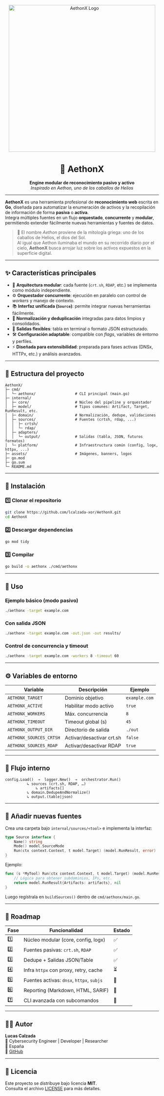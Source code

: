 <p align="center">
  <img src="https://github.com/user-attachments/assets/8dd2b1ad-dbea-4e2d-9f55-5bec701e2620" alt="AethonX Logo" width="480"/>
</p>

<h1 align="center">🧠 AethonX</h1>

<p align="center">
  <b>Engine modular de reconocimiento pasivo y activo</b><br>
  <i>Inspirado en Aethon, uno de los caballos de Helios</i>
</p>

---

**AethonX** es una herramienta profesional de **reconocimiento web** escrita en **Go**, diseñada para automatizar la enumeración de activos y la recopilación de información de forma **pasiva** o **activa**.  
Integra múltiples fuentes en un flujo **orquestado**, **concurrente** y **modular**, permitiendo extender fácilmente nuevas herramientas y fuentes de datos.

> 🐎 El nombre *Aethon* proviene de la mitología griega: uno de los caballos de Helios, el dios del Sol.  
> Al igual que Aethon iluminaba el mundo en su recorrido diario por el cielo, **AethonX** busca arrojar luz sobre los activos expuestos en la superficie digital.

---

## ✨ Características principales

- 🔌 **Arquitectura modular**: cada fuente (`crt.sh`, `RDAP`, etc.) se implementa como módulo independiente.  
- ⚙️ **Orquestador concurrente**: ejecución en paralelo con control de *workers* y manejo de contexto.  
- 📚 **Interfaz unificada (`Source`)**: permite integrar nuevas herramientas fácilmente.  
- 🧩 **Normalización y deduplicación** integradas para datos limpios y consolidados.  
- 🧾 **Salidas flexibles**: tabla en terminal o formato JSON estructurado.  
- 🛠️ **Configuración adaptable**: compatible con *flags*, variables de entorno y perfiles.  
- ⚡ **Diseñada para extensibilidad**: preparada para fases activas (DNSx, HTTPx, etc.) y análisis avanzados.  

---

## 📂 Estructura del proyecto

```
AethonX/
├─ cmd/
│  └─ aethonx/                  # CLI principal (main.go)
├─ internal/
│  ├─ core/                     # Núcleo del pipeline y orquestador
│  ├─ model/                    # Tipos comunes: Artifact, Target, RunResult, etc.
│  ├─ domain/                   # Normalización, dedupe, validaciones
│  ├─ sources/                  # Fuentes (crtsh, rdap, ...)
│  │  ├─ crtsh/
│  │  └─ rdap/
│  ├─ adapters/
│  │  └─ output/                # Salidas (tabla, JSON, futuros formatos)
│  └─ platform/                 # Infraestructura común (config, logx, httpx, ...)
├─ assets/                      # Imágenes, banners, logos
├─ go.mod
├─ go.sum
└─ README.md
```

---

## 🚀 Instalación

### 1️⃣ Clonar el repositorio

```bash
git clone https://github.com/lcalzada-xor/AethonX.git
cd AethonX
```

### 2️⃣ Descargar dependencias

```bash
go mod tidy
```

### 3️⃣ Compilar

```bash
go build -o aethonx ./cmd/aethonx
```

---

## 🧰 Uso

### Ejemplo básico (modo pasivo)

```bash
./aethonx -target example.com
```

### Con salida JSON

```bash
./aethonx -target example.com -out.json -out results/
```

### Control de concurrencia y timeout

```bash
./aethonx -target example.com -workers 8 -timeout 60
```

---

## ⚙️ Variables de entorno

| Variable | Descripción | Ejemplo |
|-----------|--------------|----------|
| `AETHONX_TARGET` | Dominio objetivo | `example.com` |
| `AETHONX_ACTIVE` | Habilitar modo activo | `true` |
| `AETHONX_WORKERS` | Máx. concurrencia | `8` |
| `AETHONX_TIMEOUT` | Timeout global (s) | `45` |
| `AETHONX_OUTPUT_DIR` | Directorio de salida | `./out` |
| `AETHONX_SOURCES_CRTSH` | Activar/desactivar crt.sh | `false` |
| `AETHONX_SOURCES_RDAP` | Activar/desactivar RDAP | `true` |

---

## 🧩 Flujo interno

```
config.Load()  →  logger.New()  →  orchestrator.Run()
          ↳ sources (crt.sh, RDAP, …)
              ↳ artifacts[]
          ↳ domain.DedupeAndNormalize()
          ↳ output.(table|json)
```

---

## 🔧 Añadir nuevas fuentes

Crea una carpeta bajo `internal/sources/<tool>` e implementa la interfaz:

```go
type Source interface {
    Name() string
    Mode() model.SourceMode
    Run(ctx context.Context, t model.Target) (model.RunResult, error)
}
```

Ejemplo:
```go
func (s *MyTool) Run(ctx context.Context, t model.Target) (model.RunResult, error) {
    // Lógica para obtener subdominios, IPs, etc.
    return model.RunResult{Artifacts: artifacts}, nil
}
```

Luego regístrala en `buildSources()` dentro de `cmd/aethonx/main.go`.

---

## 🧠 Roadmap

| Fase | Funcionalidad | Estado |
|------|----------------|--------|
| 1️⃣ | Núcleo modular (core, config, logx) | ✅ |
| 2️⃣ | Fuentes pasivas: `crt.sh`, `RDAP` | ✅ |
| 3️⃣ | Dedupe + Salidas JSON/Table | ✅ |
| 4️⃣ | Infra `httpx` con proxy, retry, cache | ⏳ |
| 5️⃣ | Fuentes activas: `dnsx`, `httpx`, `subjs` | 🧩 |
| 6️⃣ | Reporting (Markdown, HTML, SARIF) | 🚧 |
| 7️⃣ | CLI avanzada con subcomandos | 🚧 |

---

## 🧑‍💻 Autor

**Lucas Calzada**  
💼 Cybersecurity Engineer | Developer | Researcher  
📍 España  
🔗 [GitHub](https://github.com/lcalzada-xor)

---

## 📜 Licencia

Este proyecto se distribuye bajo licencia **MIT**.  
Consulta el archivo [LICENSE](LICENSE) para más detalles.
